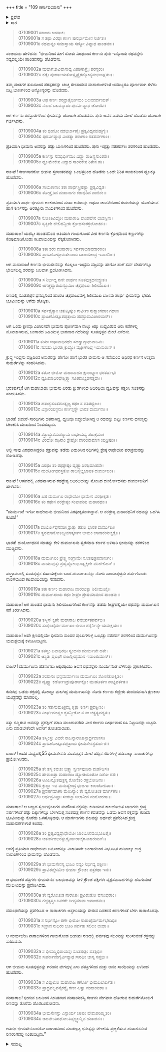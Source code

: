 +++
title = "109 ಕರ್ಣಾಪಯಾನಃ"
+++

<details><summary>ಪ್ರವೇಶ</summary>


।।   ಓಂ ಓಂ ನಮೋ ನಾರಾಯಣಾಯ।।   ಶ್ರೀ ವೇದವ್ಯಾಸಾಯ ನಮಃ ।।

ಶ್ರೀ ಕೃಷ್ಣದ್ವೈಪಾಯನ ವೇದವ್ಯಾಸ ವಿರಚಿತ  

**ಶ್ರೀ ಮಹಾಭಾರತ**

**ದ್ರೋಣ ಪರ್ವ**

**ಜಯದ್ರಥವಧ ಪರ್ವ**

**ಅಧ್ಯಾಯ 109**

</details>

<details><summary>ಸಾರ</summary>

ಭೀಮಸೇನನಿಂದ ಧೃತರಾಷ್ಟ್ರ ಪುತ್ರ ದುರ್ಮುಖನ ವಧೆ; ಕರ್ಣನ ಪಲಾಯನ (1-34).


</details>



> 07109001 ಸಂಜಯ ಉವಾಚ।   
07109001a ಸ ತಥಾ ವಿರಥಃ ಕರ್ಣಃ ಪುನರ್ಭೀಮೇನ ನಿರ್ಜಿತಃ।   
07109001c ರಥಮನ್ಯಂ ಸಮಾಸ್ಥಾಯ ಸದ್ಯೋ ವಿವ್ಯಾಧ ಪಾಂಡವಂ।।

ಸಂಜಯನು ಹೇಳಿದನು: “ಭೀಮನಿಂದ ಹೀಗೆ ಸೋತು ವಿರಥನಾದ ಕರ್ಣನು ಪುನಃ ಇನ್ನೊಂದು ರಥವನ್ನೇರಿ ಸದ್ಯದಲ್ಲಿಯೇ ಪಾಂಡವನನ್ನು ಹೊಡೆದನು.

> 07109002a ಮಹಾಗಜಾವಿವಾಸಾದ್ಯ ವಿಷಾಣಾಗ್ರೈಃ ಪರಸ್ಪರಂ।   
07109002c ಶರೈಃ ಪೂರ್ಣಾಯತೋತ್ಸೃಷ್ಟೈರನ್ಯೋನ್ಯಮಭಿಜಘ್ನತುಃ।।

ತಮ್ಮ ದಂತಗಳ ತುದಿಯಿಂದ ಪರಸ್ಪರರನ್ನು ಚುಚ್ಚಿ ಸೆಣಸಾಡುವ ಮಹಾಗಜಗಳಿಂತೆ ಅವರಿಬ್ಬರೂ ಪೂರ್ಣವಾಗಿ ಸೆಳೆದು ಬಿಟ್ಟ ಬಾಣಗಳಿಂದ ಅನ್ಯೋನ್ಯರನ್ನು ಹೊಡೆದರು.

> 07109003a ಅಥ ಕರ್ಣಃ ಶರವ್ರಾತೈರ್ಭೀಮಂ ಬಲವದರ್ದಯತ್।   
07109003c ನನಾದ ಬಲವನ್ನಾದಂ ಪುನರ್ವಿವ್ಯಾಧ ಚೋರಸಿ।।

ಆಗ ಕರ್ಣನು ಶರವ್ರಾತಗಳಿಂದ ಭೀಮನನ್ನು ಜೋರಾಗಿ ಹೊಡೆದನು. ಪುನಃ ಅವನ ಎದೆಯ ಮೇಲೆ ಹೊಡೆದು ಜೋರಾಗಿ ಗರ್ಜಿಸಿದನು.

> 07109004a ತಂ ಭೀಮೋ ದಶಭಿರ್ಬಾಣೈಃ ಪ್ರತ್ಯವಿಧ್ಯದಜಿಹ್ಮಗೈಃ।   
07109004c ಪುನರ್ವಿವ್ಯಾಧ ವಿಂಶತ್ಯಾ ಶರಾಣಾಂ ನತಪರ್ವಣಾಂ।।

ಪ್ರತಿಯಾಗಿ ಭೀಮನು ಅವನನ್ನು ಹತ್ತು ಬಾಣಗಳಿಂದ ಹೊಡೆದನು. ಪುನಃ ಇಪ್ಪತ್ತು ನತಪರ್ವಣ ಶರಗಳಿಂದ ಹೊಡೆದನು.

> 07109005a ಕರ್ಣಸ್ತು ನವಭಿರ್ಭೀಮಂ ವಿದ್ಧ್ವಾ ರಾಜನ್ಸ್ತನಾಂತರೇ।   
07109005c ಧ್ವಜಮೇಕೇನ ವಿವ್ಯಾಧ ಸಾಯಕೇನ ಶಿತೇನ ಹ।।

ರಾಜನ್! ಕರ್ಣನಾದರೋ ಭೀಮನ ಸ್ತನಾಂತರವನ್ನು ಒಂಭತ್ತರಿಂದ ಹೊಡೆದು ಒಂದೇ ನಿಶಿತ ಸಾಯಕದಿಂದ ಧ್ವಜಕ್ಕೂ ಹೊಡೆದನು.

> 07109006a ಸಾಯಕಾನಾಂ ತತಃ ಪಾರ್ಥಸ್ತ್ರಿಷಷ್ಟ್ಯಾ ಪ್ರತ್ಯವಿಧ್ಯತ।   
07109006c ತೋತ್ತ್ರೈರಿವ ಮಹಾನಾಗಂ ಕಶಾಭಿರಿವ ವಾಜಿನಂ।।

ಪ್ರತಿಯಾಗಿ ಪಾರ್ಥ ಭೀಮನು ಅಂಕುಶದಿಂದ ಮಹಾ ಆನೆಯನ್ನು ಅಥವಾ ಚಾವಟಿಯಿಂದ ಕುದುರೆಯನ್ನು ಹೊಡೆಯುವ ಹಾಗೆ ಕರ್ಣನನ್ನು ಅರತ್ಮೂರು ಸಾಯಕಗಳಿಂದ ಹೊಡೆದನು.

> 07109007a ಸೋಽತಿವಿದ್ಧೋ ಮಹಾರಾಜ ಪಾಂಡವೇನ ಯಶಸ್ವಿನಾ।   
07109007c ಸೃಕ್ವಿಣೀ ಲೇಲಿಹನ್ವೀರಃ ಕ್ರೋಧಸಂರಕ್ತಲೋಚನಃ।।

ಮಹಾರಾಜ! ಯಶಸ್ವೀ ಪಾಂಡವನಿಂದ ಅತಿಯಾಗಿ ಗಾಯಗೊಂಡ ವೀರ ಕರ್ಣನು ಕ್ರೋಧದಿಂದ ಕಣ್ಣುಗಳನ್ನು ಕೆಂಪುಮಾಡಿಕೊಂಡು ಕಟವಾಯಿಯನ್ನು ನೆಕ್ಕತೊಡಗಿದನು.

> 07109008a ತತಃ ಶರಂ ಮಹಾರಾಜ ಸರ್ವಕಾಯಾವದಾರಣಂ।   
07109008c ಪ್ರಾಹಿಣೋದ್ಭೀಮಸೇನಾಯ ಬಲಾಯೇಂದ್ರ ಇವಾಶನಿಂ।।

ಆಗ ಮಹಾರಾಜ! ಕರ್ಣನು ಭೀಮಸೇನನನ್ನು ಕೊಲ್ಲಲು ಇಂದ್ರನು ವಜ್ರವನ್ನು ಹೇಗೋ ಹಾಗೆ ಸರ್ವ ದೇಹಗಳನ್ನೂ ಭೇದಿಸಬಲ್ಲ ಶರವನ್ನು ಬಲವಾಗಿ ಪ್ರಯೋಗಿಸಿದನು.

> 07109009a ಸ ನಿರ್ಭಿದ್ಯ ರಣೇ ಪಾರ್ಥಂ ಸೂತಪುತ್ರಧನುಶ್ಚ್ಯುತಃ।   
07109009c ಅಗಚ್ಚದ್ದಾರಯನ್ಭೂಮಿಂ ಚಿತ್ರಪುಂಖಃ ಶಿಲೀಮುಖಃ।।

ರಣದಲ್ಲಿ ಸೂತಪುತ್ರನ ಧನುಸ್ಸಿನಿಂದ ಹೊರಟ ಚಿತ್ರಪುಂಖವುಳ್ಳ ಶಿಲೀಮುಖ ಬಾಣವು ಪಾರ್ಥ ಭೀಮನನ್ನು ಭೇದಿಸಿ ಭೂಮಿಯನ್ನು ಅಗೆದು ಹೊಕ್ಕಿತು.

> 07109010a ಸರ್ವಶೈಕ್ಯಾಂ ಚತುಷ್ಕಿಷ್ಕುಂ ಗುರ್ವೀಂ ರುಕ್ಮಾಂಗದಾಂ ಗದಾಂ।   
07109010c ಪ್ರಾಹಿಣೋತ್ಸೂತಪುತ್ರಾಯ ಷಡಸ್ರಾಮವಿಚಾರಯನ್।।

ಆಗ ಒಂದು ಕ್ಷಣವೂ ವಿಚಾರಿಸದೇ ಭೀಮನು ಪೂರ್ಣವಾಗಿ ನಾಲ್ಕು ಕಿಷ್ಕು ಉದ್ದವಿರುವ ಆರು ಕಡೆಗಳಲ್ಲಿ ಮೊನಚಾಗಿರುವ, ಬಂಗಾರದ ಹಿಡಿಯುಳ್ಳ ಭಾರವಾದ ಗದೆಯನ್ನು ಸೂತಪುತ್ರನ ಮೇಲೆ ಎಸೆದನು.

> 07109011a ತಯಾ ಜಘಾನಾಧಿರಥೇಃ ಸದಶ್ವಾನ್ಸಾಧುವಾಹಿನಃ।   
07109011c ಗದಯಾ ಭಾರತಃ ಕ್ರುದ್ಧೋ ವಜ್ರೇಣೇಂದ್ರ ಇವಾಸುರಾನ್।।

ಕ್ರುದ್ಧ ಇಂದ್ರನು ವಜ್ರದಿಂದ ಅಸುರರನ್ನು ಹೇಗೋ ಹಾಗೆ ಭಾರತ ಭೀಮನು ಆ ಗದೆಯಿಂದ ಆಧಿರಥ ಕರ್ಣನ ಉತ್ತಮ ಕುದುರೆಗಳನ್ನು ಸಂಹರಿಸಿದನು.

> 07109012a ತತೋ ಭೀಮೋ ಮಹಾಬಾಹುಃ ಕ್ಷುರಾಭ್ಯಾಂ ಭರತರ್ಷಭ।   
07109012c ಧ್ವಜಮಾಧಿರಥೇಶ್ಚಿತ್ತ್ವಾ ಸೂತಮಭ್ಯಹನತ್ತದಾ।।

ಭರತರ್ಷಭ! ಆಗ ಮಹಾಬಾಹು ಭೀಮನು ಎರಡು ಕ್ಷುರಗಳಿಂದ ಆದಿರಥಿಯ ಧ್ವಜವನ್ನು ಕತ್ತರಿಸಿ ಸೂತನನ್ನು ಸಂಹರಿಸಿದನು.

> 07109013a ಹತಾಶ್ವಸೂತಮುತ್ಸೃಜ್ಯ ರಥಂ ಸ ಪತಿತಧ್ವಜಂ।   
07109013c ವಿಸ್ಫಾರಯನ್ಧನುಃ ಕರ್ಣಸ್ತಸ್ಥೌ ಭಾರತ ದುರ್ಮನಾಃ।।

ಭಾರತ! ಕುದುರೆ-ಸಾರಥಿಗಳು ಹತರಾಗಿದ್ದ, ಧ್ವಜವೂ ಬಿದ್ದುಹೋಗಿದ್ದ ಆ ರಥವನ್ನು ಬಿಟ್ಟು ಕರ್ಣನು ಧನುಸ್ಸನ್ನು ಟೇಂಕರಿಸಿ ದುಃಖದಿಂದ ನಿಂತುಬಿಟ್ಟನು.

> 07109014a ತತ್ರಾದ್ಭುತಮಪಶ್ಯಾಮ ರಾಧೇಯಸ್ಯ ಪರಾಕ್ರಮಂ।   
07109014c ವಿರಥೋ ರಥಿನಾಂ ಶ್ರೇಷ್ಠೋ ವಾರಯಾಮಾಸ ಯದ್ರಿಪುಂ।।

ಅಲ್ಲಿ ನಾವು ವಿರಥನಾಗಿದ್ದರೂ ಶತ್ರುವನ್ನು ತಡೆದು ಎದುರಿಸಿದ ರಥಿಗಳಲ್ಲಿ ಶ್ರೇಷ್ಠ ರಾಧೇಯನ ಪರಾಕ್ರಮವನ್ನು ನೋಡಿದೆವು.

> 07109015a ವಿರಥಂ ತಂ ರಥಶ್ರೇಷ್ಠಂ ದೃಷ್ಟ್ವಾಧಿರಥಿಮಾಹವೇ।   
07109015c ದುರ್ಯೋಧನಸ್ತತೋ ರಾಜನ್ನಭ್ಯಭಾಷತ ದುರ್ಮುಖಂ।।

ರಾಜನ್! ಆಹವದಲ್ಲಿ ವಿರಥನಾಗಿರುವ ರಥಶ್ರೇಷ್ಠ ಆಧಿರಥಿಯನ್ನು ನೋಡಿದ ದುರ್ಯೋಧನನು ದುರ್ಮುಖನಿಗೆ ಹೇಳಿದನು:

> 07109016a ಏಷ ದುರ್ಮುಖ ರಾಧೇಯೋ ಭೀಮೇನ ವಿರಥೀಕೃತಃ।   
07109016c ತಂ ರಥೇನ ನರಶ್ರೇಷ್ಠಂ ಸಂಪಾದಯ ಮಹಾರಥಂ।।

“ದುರ್ಮುಖ! ಇಗೋ ರಾಧೇಯನು ಭೀಮನಿಂದ ವಿರಥೀಕೃತನಾಗಿದ್ದಾನೆ. ಆ ನರಶ್ರೇಷ್ಠ ಮಹಾರಥನಿಗೆ ರಥವನ್ನು ಒದಗಿಸಿ ಕೊಡು!”

> 07109017a ದುರ್ಯೋಧನವಚಃ ಶ್ರುತ್ವಾ ತತೋ ಭಾರತ ದುರ್ಮುಖಃ।   
07109017c ತ್ವರಮಾಣೋಽಬ್ಯಯಾತ್ಕರ್ಣಂ ಭೀಮಂ ಚಾವಾರಯಚ್ಚರೈಃ।।

ಭಾರತ! ದುರ್ಯೋಧನನ ಮಾತನ್ನು ಕೇಳಿ ದುರ್ಮುಖನು ತ್ವರೆಮಾಡಿ ಕರ್ಣನ ಬಳಿಸಾರಿ ಭೀಮನನ್ನು ಶರಗಳಿಂದ ಮುಚ್ಚಿದನು.

> 07109018a ದುರ್ಮುಖಂ ಪ್ರೇಕ್ಷ್ಯ ಸಂಗ್ರಾಮೇ ಸೂತಪುತ್ರಪದಾನುಗಂ।   
07109018c ವಾಯುಪುತ್ರಃ ಪ್ರಹೃಷ್ಟೋಽಭೂತ್ಸೃಕ್ಕಿಣೀ ಪರಿಲೇಲಿಹನ್।।

ಸಂಗ್ರಾಮದಲ್ಲಿ ಸೂತಪುತ್ರನ ಸಹಾಯಕ್ಕೆಂದು ಬಂದ ದುರ್ಮುಖನನ್ನು ನೋಡಿ ವಾಯುಪುತ್ರನು ಹರ್ಷಗೊಂಡು ನಾಲಿಗೆಯಿಂದ ಕಟವಾಯಿಯನ್ನು ಸವರಿದನು.

> 07109019a ತತಃ ಕರ್ಣಂ ಮಹಾರಾಜ ವಾರಯಿತ್ವಾ ಶಿಲೀಮುಖೈಃ।   
07109019c ದುರ್ಮುಖಾಯ ರಥಂ ಶೀಘ್ರಂ ಪ್ರೇಷಯಾಮಾಸ ಪಾಂಡವಃ।।

ಮಹಾರಾಜ! ಆಗ ಪಾಂಡವ ಭೀಮನು ಶಿಲೀಮುಖಗಳಿಂದ ಕರ್ಣನನ್ನು ತಡೆದು ಶೀಘ್ರದಲ್ಲಿಯೇ ರಥವನ್ನು ದುರ್ಮುಖನ ಕಡೆ ತಿರುಗಿಸಿದನು.

> 07109020a ತಸ್ಮಿನ್ ಕ್ಷಣೇ ಮಹಾರಾಜ ನವಭಿರ್ನತಪರ್ವಭಿಃ।   
07109020c ಸುಪುಂಖೈರ್ದುರ್ಮುಖಂ ಭೀಮಃ ಶರೈರ್ನಿನ್ಯೇ ಯಮಕ್ಷಯಂ।।

ಮಹಾರಾಜ! ಅದೇ ಕ್ಷಣದಲ್ಲಿಯೇ ಭೀಮನು ಸುಂದರ ಪುಂಖಗಳುಳ್ಳ ಒಂಭತ್ತು ನತಪರ್ವ ಶರಗಳಿಂದ ದುರ್ಮುಖನನ್ನು ಯಮಕ್ಷಯಕ್ಕೆ ಕಳುಹಿಸಿಬಿಟ್ಟನು.

> 07109021a ತತಸ್ತಂ ಏವಾಧಿರಥಿಃ ಸ್ಯಂದನಂ ದುರ್ಮುಖೇ ಹತೇ।   
07109021c ಆಸ್ಥಿತಃ ಪ್ರಬಭೌ ರಾಜನ್ದೀಪ್ಯಮಾನ ಇವಾಂಶುಮಾನ್।।

ರಾಜನ್! ದುರ್ಮುಖನು ಹತನಾಗಲು ಆಧಿರಥಿಯು ಅವನ ರಥವನ್ನೇರಿ ಸೂರ್ಯನಂತೆ ಬೆಳಗುತ್ತಾ ಪ್ರಕಾಶಿಸಿದನು.

> 07109022a ಶಯಾನಂ ಭಿನ್ನಮರ್ಮಾಣಂ ದುರ್ಮುಖಂ ಶೋಣಿತೋಕ್ಷಿತಂ।   
07109022c ದೃಷ್ಟ್ವಾ ಕರ್ಣೋಽಶ್ರುಪೂರ್ಣಾಕ್ಷೋ ಮುಹೂರ್ತಂ ನಾಭ್ಯವರ್ತತ।।

ಕವಚವು ಒಡೆದು ರಕ್ತದಲ್ಲಿ ತೋಯ್ದು ಮಲಗಿದ್ದ ದುರ್ಮುಖನನ್ನು ನೋಡಿ ಕರ್ಣನು ಕಣ್ಣೀರು ತುಂಬಿದವನಾಗಿ ಕ್ಷಣಕಾಲ ಯುದ್ಧವನ್ನೇ ಮಾಡಲಿಲ್ಲ.

> 07109023a ತಂ ಗತಾಸುಮತಿಕ್ರಮ್ಯ ಕೃತ್ವಾ ಕರ್ಣಃ ಪ್ರದಕ್ಷಿಣಂ।   
07109023c ದೀರ್ಘಮುಷ್ಣಂ ಶ್ವಸನ್ವೀರೋ ನ ಕಿಂ ಚಿತ್ಪ್ರತ್ಯಪದ್ಯತ।।

ಸತ್ತು ಬಿದ್ದಿರುವ ಅವನನ್ನು ಪ್ರದಕ್ಷಿಣೆ ಮಾಡಿ ಮುಂದುವರೆದು ವೀರ ಕರ್ಣನು ದೀರ್ಘವಾದ ಬಿಸಿ ನಿಟ್ಟುಸಿರನ್ನು ಬಿಟ್ಟನು. ಏನು ಮಾಡಬೇಕೆಂದೇ ಅವನಿಗೆ ತೋಚದಾಯಿತು.

> 07109024a ತಸ್ಮಿಂಸ್ತು ವಿವರೇ ರಾಜನ್ನಾರಾಚಾನ್ಗಾರ್ಧ್ರವಾಸಸಃ।   
07109024c ಪ್ರಾಹಿಣೋತ್ಸೂತಪುತ್ರಾಯ ಭೀಮಸೇನಶ್ಚತುರ್ದಶ।।

ರಾಜನ್! ಅದರ ಮಧ್ಯದಲ್ಲಿ55 ಭೀಮಸೇನನು ಸೂತಪುತ್ರನ ಮೇಲೆ ಹದ್ದಿನ ಗರಿಗಳುಳ್ಳ ಹದಿನಾಲ್ಕು ನಾರಾಚಗಳನ್ನು ಪ್ರಯೋಗಿಸಿದನು.

> 07109025a ತೇ ತಸ್ಯ ಕವಚಂ ಭಿತ್ತ್ವಾ ಸ್ವರ್ಣಪುಂಖಾ ಮಹೌಜಸಃ।   
07109025c ಹೇಮಚಿತ್ರಾ ಮಹಾರಾಜ ದ್ಯೋತಯಂತೋ ದಿಶೋ ದಶ।।   
07109026a ಅಪಿಬನ್ಸೂತಪುತ್ರಸ್ಯ ಶೋಣಿತಂ ರಕ್ತಭೋಜನಾಃ।   
07109026c ಕ್ರುದ್ಧಾ ಇವ ಮನುಷ್ಯೇಂದ್ರ ಭುಜಗಾಃ ಕಾಲಚೋದಿತಾಃ।।   
07109027a ಪ್ರಸರ್ಪಮಾಣಾ ಮೇದಿನ್ಯಾಂ ತೇ ವ್ಯರೋಚಂತ ಮಾರ್ಗಣಾಃ।   
07109027c ಅರ್ಧಪ್ರವಿಷ್ಟಾಃ ಸಂರಬ್ಧಾ ಬಿಲಾನೀವ ಮಹೋರಗಾಃ।।

ಮಹಾರಾಜ! ಆ ಬಣ್ಣದ ಸ್ವರ್ಣಪುಂಖಗಳ ಮಹೌಜಸ ರಕ್ತವನ್ನು ಕುಡಿಯುವ ಕಾಲಚೋದಿತ ಬಾಣಗಳು ಕ್ರುದ್ಧ ಸರ್ಪಗಳಂತೆ ಹತ್ತು ದಿಕ್ಕುಗಳನ್ನೂ ಬೆಳಗಿಸುತ್ತ ಸೂತಪುತ್ರ ಕರ್ಣನ ಕವಚವನ್ನು ಒಡೆದು ಅವನ ರಕ್ತವನ್ನು ಕುಡಿದು ಭೂಮಿಯನ್ನು ಕೊರೆದು ಒಳಹೊಕ್ಕಿದವು. ಆ ಮಾರ್ಗಣಗಳು ಬಿಲವನ್ನು ಅರ್ಧವೇ ಪ್ರವೇಶಿಸಿದ ಕ್ರುದ್ಧ ಮಹಾಸರ್ಪಗಳಂತೆ ಕಂಡವು.

> 07109028a ತಂ ಪ್ರತ್ಯವಿಧ್ಯದ್ರಾಧೇಯೋ ಜಾಂಬೂನದವಿಭೂಷಿತೈಃ।   
07109028c ಚತುರ್ದಶಭಿರತ್ಯುಗ್ರೈರ್ನಾರಾಚೈರವಿಚಾರಯನ್।।

ಅದಕ್ಕೆ ಪ್ರತಿಯಾಗಿ ರಾಧೇಯನು ಏನೂಂದನ್ನೂ ವಿಚಾರಿಸದೇ ಬಂಗಾರದಿಂದ ವಿಭೂಷಿತ ಹದಿನಾಲ್ಕು ಉಗ್ರ ನಾರಾಚಗಳಿಂದ ಭೀಮನನ್ನು ಹೊಡೆದನು.

> 07109029a ತೇ ಭೀಮಸೇನಸ್ಯ ಭುಜಂ ಸವ್ಯಂ ನಿರ್ಭಿದ್ಯ ಪತ್ರಿಣಃ।   
07109029c ಪ್ರಾವಿಶನ್ಮೇದಿನೀಂ ಭೀಮಾಃ ಕ್ರೌಂಚಂ ಪತ್ರರಥಾ ಇವ।।

ಆ ಭಯಂಕರ ಪತ್ರಿಗಳು ಭೀಮಸೇನನ ಬಲಭುಜವನ್ನು ಸೀಳಿ ಕ್ರೌಂಚ ಪಕ್ಷಿಗಳು ವೃಕ್ಷಸಮೂಹಗಳನ್ನು ಹೊಗುವಂತೆ ಮೇದಿನಿಯನ್ನು ಪ್ರವೇಶಿಸಿದವು.

> 07109030a ತೇ ವ್ಯರೋಚಂತ ನಾರಾಚಾಃ ಪ್ರವಿಶಂತೋ ವಸುಂಧರಾಂ।   
07109030c ಗಚ್ಚತ್ಯಸ್ತಂ ದಿನಕರೇ ದೀಪ್ಯಮಾನಾ ಇವಾಂಶವಃ।।

ವಸುಂಧರೆಯನ್ನು ಪ್ರವೇಶಿಸಿದ ಆ ನಾರಾಚಗಳು ಅಸ್ತಗಿರಿಯನ್ನು ಸೇರುವ ದಿನಕರನ ಕಿರಣಗಳಂತೆ ಬೆಳಗಿ ರಾರಾಜಿಸಿದವು.

> 07109031a ಸ ನಿರ್ಭಿನ್ನೋ ರಣೇ ಭೀಮೋ ನಾರಾಚೈರ್ಮರ್ಮಭೇದಿಭಿಃ।   
07109031c ಸುಸ್ರಾವ ರುಧಿರಂ ಭೂರಿ ಪರ್ವತಃ ಸಲಿಲಂ ಯಥಾ।।

ಆ ಮರ್ಮಭೇದಿ ನಾರಾಚಗಳಿಂದ ಗಾಯಗೊಂಡ ಭೀಮನು ರಣದಲ್ಲಿ ಪರ್ವತವು ನದಿಯನ್ನು ಸುರಿಸುವಂತೆ ರಕ್ತವನ್ನು ಸುರಿಸಿದನು.

> 07109032a ಸ ಭೀಮಸ್ತ್ರಿಭಿರಾಯಸ್ತಃ ಸೂತಪುತ್ರಂ ಪತತ್ರಿಭಿಃ।   
07109032c ಸುಪರ್ಣವೇಗೈರ್ವಿವ್ಯಾಧ ಸಾರಥಿಂ ಚಾಸ್ಯ ಸಪ್ತಭಿಃ।।

ಆಗ ಭೀಮನು ಸೂತಪುತ್ರನನ್ನು ಗರುಡನ ವೇಗವುಳ್ಳ ಏಳು ಪತತ್ರಿಗಳಿಂದ ಮತ್ತು ಅವನ ಸಾರಥಿಯನ್ನು ಏಳರಿಂದ ಹೊಡೆದನು.

> 07109033a ಸ ವಿಹ್ವಲೋ ಮಹಾರಾಜ ಕರ್ಣೋ ಭೀಮಬಲಾರ್ದಿತಃ।   
07109033c ಪ್ರಾದ್ರವಜ್ಜವನೈರಶ್ವೈ ರಣಂ ಹಿತ್ವಾ ಮಹಾಯಶಾಃ।।

ಮಹಾರಾಜ! ಭೀಮನ ಬಲದಿಂದ ಪೀಡಿತನಾದ ಮಹಾಯಶಸ್ವಿ ಕರ್ಣನು ವೇಗವಾಗಿ ಹೋಗುವ ಕುದುರೆಗಳೊಂದಿಗೆ ರಣವನ್ನು ತೊರೆದು ಹೊರಟುಹೋದನು.

> 07109034a ಭೀಮಸೇನಸ್ತು ವಿಸ್ಫಾರ್ಯ ಚಾಪಂ ಹೇಮಪರಿಷ್ಕೃತಂ।   
07109034c ಆಹವೇಽತಿರಥೋಽತಿಷ್ಠಜ್ಜ್ವಲನ್ನಿವ ಹುತಾಶನಃ।।

ಅತಿರಥ ಭೀಮಸೇನನಾದರೋ ಬಂಗಾರದಿಂದ ಮಾಡಲ್ಪಟ್ಟ ಧನುಸ್ಸನ್ನು ಟೇಂಕರಿಸಿ ಪ್ರಜ್ವಲಿಸುವ ಹುತಾಶನನಂತೆ ರಣರಂಗದಲ್ಲಿ ನಿಂತುಬಿಟ್ಟನು.”


<details><summary>ಸಮಾಪ್ತಿ</summary>


ಇತಿ ಶ್ರೀ ಮಹಾಭಾರತೇ ದ್ರೋಣ ಪರ್ವಣಿ ಜಯದ್ರಥವಧ ಪರ್ವಣಿ ಕರ್ಣಾಪಯಾನೇ ನವಾಧಿಕಶತತಮೋಽಧ್ಯಾಯಃ ।।  
ಇದು ಶ್ರೀ ಮಹಾಭಾರತದಲ್ಲಿ ದ್ರೋಣ ಪರ್ವದಲ್ಲಿ ಜಯದ್ರಥವಧ ಪರ್ವದಲ್ಲಿ ಕರ್ಣಾಪಯಾನ ಎನ್ನುವ ನೂರಾಒಂಭತ್ತನೇ ಅಧ್ಯಾಯವು.


</details>

